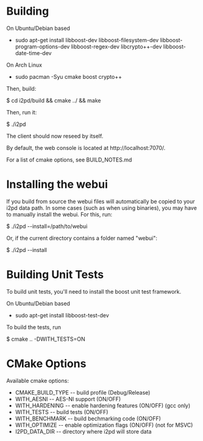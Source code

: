 Building
========

On Ubuntu/Debian based
* sudo apt-get install libboost-dev libboost-filesystem-dev libboost-program-options-dev libboost-regex-dev libcrypto++-dev libboost-date-time-dev

On Arch Linux
* sudo pacman -Syu cmake boost crypto++

Then, build:

$ cd i2pd/build && cmake ../ && make

Then, run it:

$ ./i2pd

The client should now reseed by itself.

By default, the web console is located at http://localhost:7070/.

For a list of cmake options, see BUILD_NOTES.md

Installing the webui
====================

If you build from source the webui files will automatically be copied to your
 i2pd data path.
In some cases (such as when using binaries), you may have to manually install the
 webui.
For this, run:

$ ./i2pd --install=/path/to/webui

Or, if the current directory contains a folder named "webui":

$ ./i2pd --install

Building Unit Tests
===================

To build unit tests, you'll need to install the boost unit test framework.

On Ubuntu/Debian based
 * sudo apt-get install libboost-test-dev

To build the tests, run

$ cmake .. -DWITH_TESTS=ON

CMake Options
============
Available cmake options:

* CMAKE_BUILD_TYPE -- build profile (Debug/Release)
* WITH_AESNI -- AES-NI support (ON/OFF)
* WITH_HARDENING -- enable hardening features (ON/OFF) (gcc only)
* WITH_TESTS -- build tests (ON/OFF)
* WITH_BENCHMARK -- build bechmarking code (ON/OFF)
* WITH_OPTIMIZE -- enable optimization flags (ON/OFF) (not for MSVC)
* I2PD_DATA_DIR -- directory where i2pd will store data
